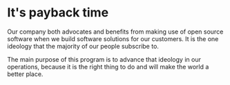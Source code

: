 # It's payback time 
Our company both advocates and benefits from making use of open source software when we build software solutions for our customers. It is the one ideology that the majority of our people subscribe to.

The main purpose of this program is to advance that ideology in our operations, because it is the right thing to do and will make the world a better place.